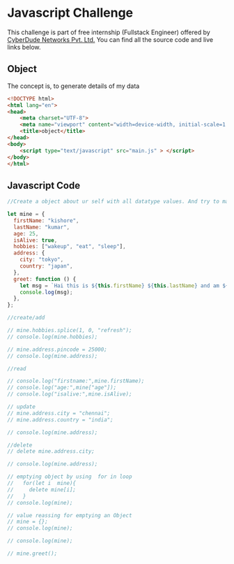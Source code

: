 # Javascript Challenge

This challenge is part of free internship (Fullstack Engineer) offered by [CyberDude Networks Pvt. Ltd.](https://cyberdudenetworks.com) You can find all the source code and live links below.

## Object

The concept is, to generate details of my data

```html
<!DOCTYPE html>
<html lang="en">
<head>
    <meta charset="UTF-8">
    <meta name="viewport" content="width=device-width, initial-scale=1.0">
    <title>object</title>
</head>
<body>
    <script type="text/javascript" src="main.js" > </script>
</body>
</html>
```

## Javascript Code

```javascript
//Create a object about ur self with all datatype values. And try to manipulate it.

let mine = {
  firstName: "kishore",
  lastName: "kumar",
  age: 25,
  isAlive: true,
  hobbies: ["wakeup", "eat", "sleep"],
  address: {
    city: "tokyo",
    country: "japan",
  },
  greet: function () {
    let msg = `Hai this is ${this.firstName} ${this.lastName} and am ${this.age} years old , currently live in ${this.address.city},${mine.address.country}. and my hobbies are ${this.hobbies}`;
    console.log(msg);
  },
};

//create/add

// mine.hobbies.splice(1, 0, "refresh");
// console.log(mine.hobbies);

// mine.address.pincode = 25000;
// console.log(mine.address);

//read

// console.log("firstname:",mine.firstName);
// console.log("age:",mine["age"]);
// console.log("isalive:",mine.isAlive);

// update
// mine.address.city = "chennai";
// mine.address.country = "india";

// console.log(mine.address);

//delete
// delete mine.address.city;

// console.log(mine.address);

// emptying object by using  for in loop
//   for(let i  mine){
//     delete mine[i];
//   }
// console.log(mine);

// value reassing for emptying an Object
// mine = {};
// console.log(mine);

// console.log(mine);

// mine.greet();
```



